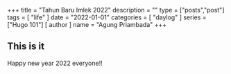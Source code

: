 +++
title = "Tahun Baru Imlek 2022"
description = ""
type = ["posts","post"]
tags = [
    "life"
]
date = "2022-01-01"
categories = [
    "daylog"
]
series = ["Hugo 101"]
[ author ]
  name = "Agung Priambada"
+++


## This is it

Happy new year 2022 everyone!! 
